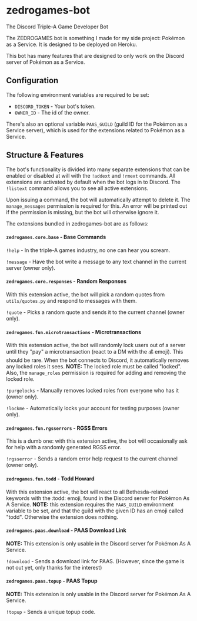 # zedrogames-bot
The Discord Triple-A Game Developer Bot

The ZEDROGAMES bot is something I made for my side project: Pokémon as a Service.
It is designed to be deployed on Heroku.

This bot has many features that are designed to only work on the Discord server of Pokémon as a Service.

## Configuration
The following environment variables are required to be set:
- `DISCORD_TOKEN` - Your bot's token.
- `OWNER_ID` - The id of the owner.

There's also an optional variable `PAAS_GUILD` (guild ID for the Pokémon as a Service server), which is used
for the extensions related to Pokémon as a Service.

## Structure & Features
The bot's functionality is divided into many separate extensions that can be enabled or disabled at will with the
`!addext` and `!rmext` commands. All extensions are activated by default when the bot logs in to Discord. The
`!listext` command allows you to see all active extensions.

Upon issuing a command, the bot will automatically attempt to delete it. The `manage_messages` permission is required
for this. An error will be printed out if the permission is missing, but the bot will otherwise ignore it.

The extensions bundled in zedrogames-bot are as follows:

#### `zedrogames.core.base` - Base Commands
`!help` - In the triple-A games industry, no one can hear you scream.

`!message` - Have the bot write a message to any text channel in the current server (owner only).

#### `zedrogames.core.responses` - Random Responses
With this extension active, the bot will pick a random quotes from `utils/quotes.py` and respond to messages with them.

`!quote` - Picks a random quote and sends it to the current channel (owner only).

#### `zedrogames.fun.microtransactions` - Microtransactions
With this extension active, the bot will randomly lock users out of a server until they "pay" a microtransaction
(react to a DM with the :moneybag: emoji). This should be rare. When the bot connects to Discord, it automatically
removes any locked roles it sees. **NOTE:** The locked role must be called "locked". Also, the `manage_roles`
permission is required for adding and removing the locked role.

`!purgelocks` - Manually removes locked roles from everyone who has it (owner only).

`!lockme` - Automatically locks your account for testing purposes (owner only).

#### `zedrogames.fun.rgsserrors` - RGSS Errors
This is a dumb one: with this extension active, the bot will occasionally ask for help with a randomly generated
RGSS error.

`!rgsserror` - Sends a random error help request to the current channel (owner only).

#### `zedrogames.fun.todd` - Todd Howard
With this extension active, the bot will react to all Bethesda-related keywords with the :todd: emoji, found in
the Discord server for Pokémon As A Service. **NOTE:** this extension requires the `PAAS_GUILD` environment variable 
to be set, and that the guild with the given ID has an emoji called "todd". Otherwise the extension does nothing.

#### `zedrogames.paas.download` - PAAS Download Link
**NOTE:** This extension is only usable in the Discord server for Pokémon As A Service.

`!download` - Sends a download link for PAAS. (However, since the game is not out yet, only thanks for the interest)

#### `zedrogames.paas.topup` - PAAS Topup
**NOTE:** This extension is only usable in the Discord server for Pokémon As A Service.

`!topup` - Sends a unique topup code.
